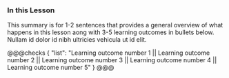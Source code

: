 ### In this Lesson

This summary is for 1-2 sentences that provides a general overview of what happens in this lesson aong with 3-5 learning outcomes in bullets below. Nullam id dolor id nibh ultricies vehicula ut id elit.

@@@checks
{
"list": "Learning outcome number 1 || Learning outcome number 2 || Learning outcome number 3 || Learning outcome number 4 || Learning outcome number 5"
}
@@@
